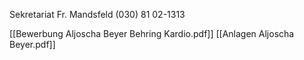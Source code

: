 Sekretariat Fr. Mandsfeld (030) 81 02-1313 

[[Bewerbung Aljoscha Beyer Behring Kardio.pdf]]
[[Anlagen Aljoscha Beyer.pdf]]
